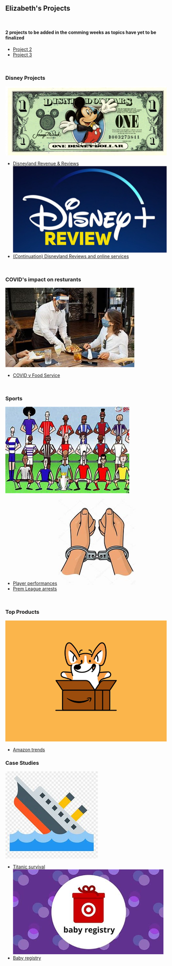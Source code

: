## Elizabeth's Projects 
<br>

#### 2 projects to be added in the comming weeks as topics have yet to be finalized
- [Project 2]()
- [Project 3]()
<br>

### Disney Projects
[<img src="images/disney.jpg?raw=true"/>](https://github.com/esanch/DisneyRevenue)
- [Disneyland Revenue & Reviews](https://github.com/esanch/DisneyRevenue)
[<img src="images/disReview.jpg?raw=true"/>](https://github.com/esanch/DisneyReviews)
- [(Continuation) Disneyland Reviews and online services](https://github.com/esanch/DisneyReviews)

<br>

### COVID's impact on resturants 
[<img src="images/food.jpg?raw=true"/>](https://github.com/esanch/covidResturants)
- [COVID v Food Service](https://github.com/esanch/covidResturants)

<br>

### Sports
[<img src="images/players.jpg?raw=true"/>](https://github.com/esanch/premPlayers)
- [Player performances](https://github.com/esanch/premPlayers)
[<img src="images/prem.jpg?raw=true"/>](https://github.com/esanch/premArrest)
- [Prem League arrests](https://github.com/esanch/premArrest)

<br>

### Top Products
[<img src="images/amazon.jpg?raw=true"/>](https://github.com/esanch/amazonTrends)
- [Amazon trends](https://github.com/esanch/amazonTrends)

### Case Studies
[<img src="images/titanic.jpg?raw=true"/>](https://github.com/esanch/titanic)
- [Titanic survival](https://github.com/esanch/titanic)
[<img src="images/baby.jpg?raw=true"/>](https://github.com/esanch/babyTarger)
- [Baby registry ](https://github.com/esanch/babyTarget)
